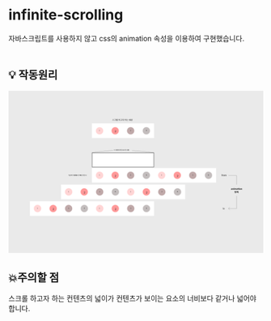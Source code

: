 # infinite-scrolling

자바스크립트를 사용하지 않고 css의 animation 속성을 이용하여 구현했습니다.<br><br>

## 💡 작동원리

![이미지](./1.png)

## 💥주의할 점

스크롤 하고자 하는 컨텐츠의 넓이가 컨텐츠가 보이는 요소의 너비보다 같거나 넓어야 합니다.<br><br>
